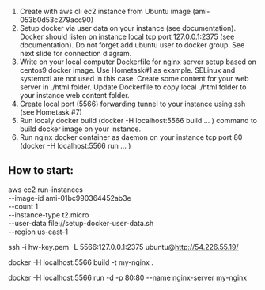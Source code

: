 1. Create with aws cli ec2 instance from Ubuntu image (ami-053b0d53c279acc90)
2. Setup docker via user data on your instance (see documentation). Docker should listen on
   instance local tcp port 127.0.0.1:2375 (see documentation). Do not forget add ubuntu user to
   docker group. See next slide for connection diagram.
3. Write on your local computer Dockerfile for nginx server setup based on centos9 docker
   image. Use Hometask#1 as example. SELinux and systemctl are not used in this case. Create some content for your web server in ./html folder. Update Dockerfile to copy local ./html folder to your instance web content folder.
4. Create local port (5566) forwarding tunnel to your instance using ssh (see Hometask #7)
5. Run localy docker build (docker -H localhost:5566 build ... ) command to build docker image
   on your instance.
6. Run nginx docker container as daemon on your instance tcp port 80
   (docker -H localhost:5566 run ... )


## How to start:
aws ec2 run-instances \
--image-id ami-01bc990364452ab3e \
--count 1 \
--instance-type t2.micro \
--user-data file://setup-docker-user-data.sh \
--region us-east-1

ssh -i hw-key.pem -L 5566:127.0.0.1:2375 ubuntu@http://54.226.55.19/

docker -H localhost:5566 build -t my-nginx .

docker -H localhost:5566 run -d -p 80:80 --name nginx-server my-nginx


